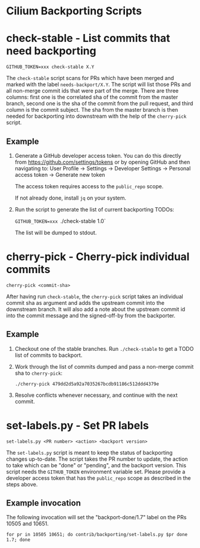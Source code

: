 Cilium Backporting Scripts
==========================

# check-stable - List commits that need backporting

`GITHUB_TOKEN=xxx check-stable X.Y`

The `check-stable` script scans for PRs which have been merged and marked with
the label `needs-backport/X.Y`. The script will list those PRs and all non-merge
commit ids that were part of the merge. There are three columns: first one is
the correlated sha of the commit from the master branch, second one is the sha
of the commit from the pull request, and third column is the commit subject.
The sha from the master branch is then needed for backporting into downstream
with the help of the `cherry-pick` script.

## Example

1. Generate a GitHub developer access token.
   You can do this directly from https://github.com/settings/tokens or
   by opening GitHub and then navigating to: User Profile -> Settings ->
   Developer Settings -> Personal access token -> Generate new token

   The access token requires access to the `public_repo` scope.

   If not already done, install `jq` on your system.

2. Run the script to generate the list of current backporting TODOs:

   `GITHUB_TOKEN=xxx `./check-stable 1.0`

   The list will be dumped to stdout.

# cherry-pick - Cherry-pick individual commits

`cherry-pick <commit-sha>`

After having run `check-stable`, the `cherry-pick` script takes an individual
commit sha as argument and adds the upstream commit into the downstream branch.
It will also add a note about the upstream commit id into the commit message
and the signed-off-by from the backporter.

## Example

1. Checkout one of the stable branches. Run `./check-stable` to get a TODO
   list of commits to backport.

2. Work through the list of commits dumped and pass a non-merge commit sha
   to `cherry-pick`:

   `./cherry-pick 479dd2d5a92a7035267bcdb91186c512ddd4379e`

3. Resolve conflicts whenever necessary, and continue with the next commit.

# set-labels.py - Set PR labels

`set-labels.py <PR number> <action> <backport version>`

The `set-labels.py` script is meant to keep the status of backporting changes
up-to-date. The script takes the PR number to update, the action to take which
can be "done" or "pending", and the backport version. This script needs the
`GITHUB_TOKEN` environment variable set. Please provide a developer access
token that has the `public_repo` scope as described in the steps above.

## Example invocation

The following invocation will set the "backport-done/1.7" label on the PRs
10505 and 10651.

```
for pr in 10505 10651; do contrib/backporting/set-labels.py $pr done 1.7; done
```
